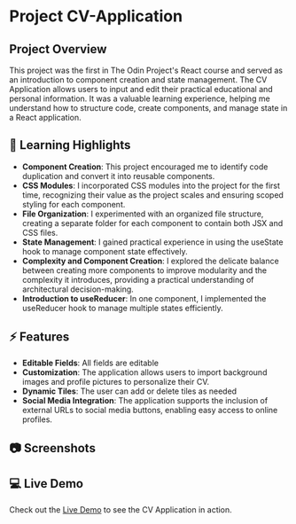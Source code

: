 # Project CV-Application

## Project Overview 
This project was the first in The Odin Project's React course and served as an introduction to component creation and state management. The CV Application allows users to input and edit their practical educational and personal information. It was a valuable learning experience, helping me understand how to structure code, create components, and manage state in a React application.

 ## 🚀 Learning Highlights 
- **Component Creation**: This project encouraged me to identify code duplication and convert it into reusable components.
- **CSS Modules**: I incorporated CSS modules into the project for the first time, recognizing their value as the project scales and ensuring scoped styling for each component.
- **File Organization**: I experimented with an organized file structure, creating a separate folder for each component to contain both JSX and CSS files.
- **State Management**: I gained practical experience in using the useState hook to manage component state effectively.
- **Complexity and Component Creation**:  I explored the delicate balance between creating more components to improve modularity and the complexity it introduces, providing a practical understanding of architectural decision-making.
- **Introduction to useReducer**: In one component, I implemented the useReducer hook to manage multiple states efficiently.

 ## ⚡️ Features 
- **Editable Fields**: All fields are editable
- **Customization**: The application allows users to import background images and profile pictures to personalize their CV.
- **Dynamic Tiles**: The user can add or delete tiles as needed
- **Social Media Integration**: The application supports the inclusion of external URLs to social media buttons, enabling easy access to online profiles.

 ## 📷 Screenshots 


 ## 💻 Live Demo
Check out the [Live Demo](https://bejewelled-ganache-eead98.netlify.app) to see the CV Application in action.
